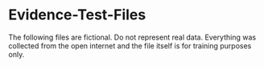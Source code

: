 # Evidence-Test-Files

The following files are fictional. Do not represent real data. Everything was collected from the open internet and the file itself is for training purposes only.
